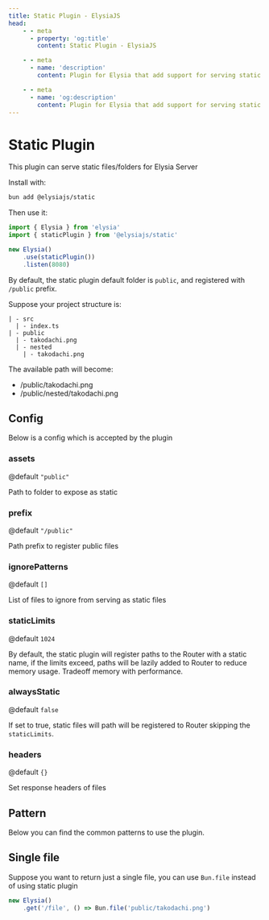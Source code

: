 ```yaml
---
title: Static Plugin - ElysiaJS
head:
    - - meta
      - property: 'og:title'
        content: Static Plugin - ElysiaJS

    - - meta
      - name: 'description'
        content: Plugin for Elysia that add support for serving static files/folders for Elysia Server. Start by installing the plugin with "bun add @elysiajs/static".

    - - meta
      - name: 'og:description'
        content: Plugin for Elysia that add support for serving static files/folders for Elysia Server. Start by installing the plugin with "bun add @elysiajs/static".
---
```


# Static Plugin
This plugin can serve static files/folders for Elysia Server

Install with:
```bash
bun add @elysiajs/static
```

Then use it:
```typescript
import { Elysia } from 'elysia'
import { staticPlugin } from '@elysiajs/static'

new Elysia()
    .use(staticPlugin())
    .listen(8080)
```

By default, the static plugin default folder is `public`, and registered with `/public` prefix.

Suppose your project structure is:
```
| - src
  | - index.ts
| - public
  | - takodachi.png
  | - nested
    | - takodachi.png
```

The available path will become:
- /public/takodachi.png
- /public/nested/takodachi.png

## Config
Below is a config which is accepted by the plugin

### assets
@default `"public"`

Path to folder to expose as static

### prefix
@default `"/public"`

Path prefix to register public files

### ignorePatterns
@default `[]`

List of files to ignore from serving as static files

### staticLimits
@default `1024`

By default, the static plugin will register paths to the Router with a static name, if the limits exceed, paths will be lazily added to Router to reduce memory usage.
Tradeoff memory with performance.

### alwaysStatic
@default `false`

If set to true, static files will path will be registered to Router skipping the `staticLimits`.

### headers
@default `{}`

Set response headers of files

## Pattern
Below you can find the common patterns to use the plugin.

## Single file
Suppose you want to return just a single file, you can use `Bun.file` instead of using static plugin
```typescript
new Elysia()
    .get('/file', () => Bun.file('public/takodachi.png')
```
